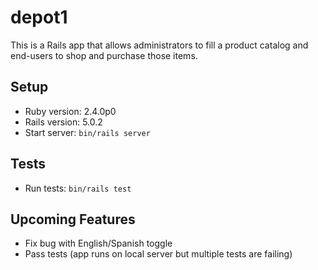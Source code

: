# depot1

This is a Rails app that allows administrators to fill a product catalog and end-users to shop and purchase those items.


## Setup

* Ruby version: 2.4.0p0
* Rails version: 5.0.2
* Start server: `bin/rails server`


## Tests

* Run tests: `bin/rails test`


## Upcoming Features

* Fix bug with English/Spanish toggle
* Pass tests (app runs on local server but multiple tests are failing)
